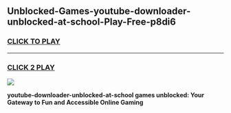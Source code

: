 
## Unblocked-Games-youtube-downloader-unblocked-at-school-Play-Free-p8di6
<h3>
<a href="https://premium76.site?title=youtube-downloader-unblocked-at-school&ref=20M">CLICK TO PLAY</a></h3>
<hr>

<h3>
<a href="https://premium76.site?title=youtube-downloader-unblocked-at-school&ref=20M">CLICK 2 PLAY</a>
  
</h3>

<a href="https://premium76.site?title=youtube-downloader-unblocked-at-school&ref=19M"><img src="https://clearcache.store/games.png"></a>


**youtube-downloader-unblocked-at-school games unblocked: Your Gateway to Fun and Accessible Online Gaming**
